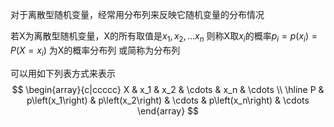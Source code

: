 对于离散型随机变量，经常用分布列来反映它随机变量的分布情况

若X为离散型随机变量，X的所有取值是$x_{1},x_{2},\dots x_n$
则称X取$x_i$的概率$p_i=p(x_i)=P(X=x_i)$  为X的概率分布列
或简称为分布列

可以用如下列表方式来表示
$$
\begin{array}{c|ccccc}
X & x_1 & x_2 & \cdots & x_n & \cdots \\
\hline P & p\left(x_1\right) & p\left(x_2\right) & \cdots & p\left(x_n\right) & \cdots
\end{array}
$$
